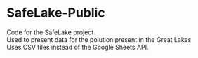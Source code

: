 # SafeLake-Public
Code for the SafeLake project\
Used to present data for the polution present in the Great Lakes\
Uses CSV files instead of the Google Sheets API.
